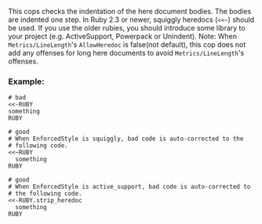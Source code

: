 This cops checks the indentation of the here document bodies. The bodies
are indented one step.
In Ruby 2.3 or newer, squiggly heredocs (`<<~`) should be used. If you
use the older rubies, you should introduce some library to your project
(e.g. ActiveSupport, Powerpack or Unindent).
Note: When `Metrics/LineLength`'s `AllowHeredoc` is false(not default),
        this cop does not add any offenses for long here documents to
        avoid `Metrics/LineLength`'s offenses.

### Example:

    # bad
    <<-RUBY
    something
    RUBY

    # good
    # When EnforcedStyle is squiggly, bad code is auto-corrected to the
    # following code.
    <<~RUBY
      something
    RUBY

    # good
    # When EnforcedStyle is active_support, bad code is auto-corrected to
    # the following code.
    <<-RUBY.strip_heredoc
      something
    RUBY